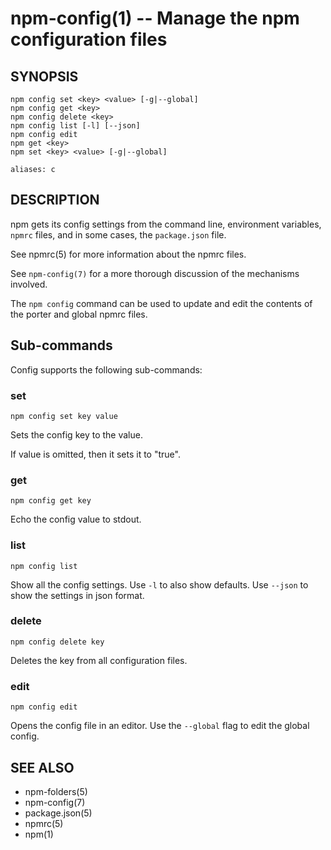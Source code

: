 npm-config(1) -- Manage the npm configuration files
===================================================

## SYNOPSIS

    npm config set <key> <value> [-g|--global]
    npm config get <key>
    npm config delete <key>
    npm config list [-l] [--json]
    npm config edit
    npm get <key>
    npm set <key> <value> [-g|--global]

    aliases: c

## DESCRIPTION

npm gets its config settings from the command line, environment
variables, `npmrc` files, and in some cases, the `package.json` file.

See npmrc(5) for more information about the npmrc files.

See `npm-config(7)` for a more thorough discussion of the mechanisms
involved.

The `npm config` command can be used to update and edit the contents
of the porter and global npmrc files.

## Sub-commands

Config supports the following sub-commands:

### set

    npm config set key value

Sets the config key to the value.

If value is omitted, then it sets it to "true".

### get

    npm config get key

Echo the config value to stdout.

### list

    npm config list

Show all the config settings. Use `-l` to also show defaults. Use `--json`
to show the settings in json format.

### delete

    npm config delete key

Deletes the key from all configuration files.

### edit

    npm config edit

Opens the config file in an editor.  Use the `--global` flag to edit the
global config.

## SEE ALSO

* npm-folders(5)
* npm-config(7)
* package.json(5)
* npmrc(5)
* npm(1)
